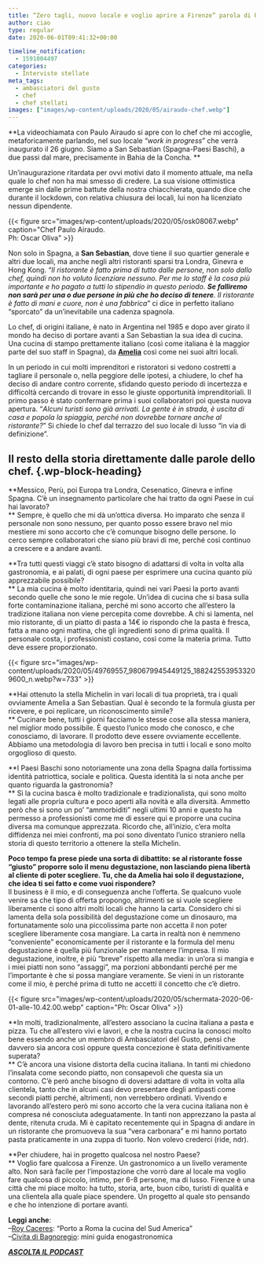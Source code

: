 ```yaml
---
title: “Zero tagli, nuovo locale e voglio aprire a Firenze” parola di Paulo Airaudo
author: ciao
type: regular
date: 2020-06-01T09:41:32+00:00

timeline_notification:
  - 1591004497
categories:
  - Interviste stellate
meta_tags:
  - ambasciatori del gusto
  - chef
  - chef stellati
images: ["images/wp-content/uploads/2020/05/airaudo-chef.webp"]
---
```

**La videochiamata con Paulo Airaudo si apre con lo chef che mi accoglie, metaforicamente parlando, nel suo locale &#8220;_work in progress_&#8221; che verrà inaugurato il 26 giugno. Siamo a San Sebastian (Spagna-Paesi Baschi), a due passi dal mare, precisamente in Bahia de la Concha. **

Un’inaugurazione ritardata per ovvi motivi dato il momento attuale, ma nella quale lo chef non ha mai smesso di credere. La sua visione ottimistica emerge sin dalle prime battute della nostra chiacchierata, quando dice che durante il lockdown, con relativa chiusura dei locali, lui non ha licenziato nessun dipendente. 


{{< figure src="images/wp-content/uploads/2020/05/osk08067.webp" caption="Chef Paulo Airaudo.<br />Ph: Oscar Oliva" >}}


Non solo in Spagna, a **San Sebastian**,&nbsp;dove tiene il suo quartier generale e altri due locali, ma anche negli altri ristoranti sparsi tra Londra, Ginevra e Hong Kong. “_Il ristorante è fatto prima di tutto dalle persone, non solo dallo chef, quindi non ho voluto licenziare nessuno. Per me lo staff è la cosa più importante e ho pagato a tutti lo stipendio in questo periodo. **Se falliremo non sarà per una o due persone in più che ho deciso di tenere**. Il ristorante è fatto di mani e cuore, non è una fabbrica_” ci dice in perfetto italiano “sporcato” da un’inevitabile una cadenza spagnola.&nbsp;

Lo chef, di origini italiane, è nato in Argentina nel 1985 e dopo aver girato il mondo ha deciso di portare avanti a San Sebastian la sua idea di cucina. Una cucina di stampo prettamente italiano (così come italiana è la maggior parte del suo staff in Spagna), da&nbsp;<a rel="noreferrer noopener" href="https://ameliarestaurant.com/" target="_blank"><strong>Amelia</strong></a>&nbsp;così come nei suoi altri locali.&nbsp;

In un periodo in cui molti imprenditori e ristoratori si vedono costretti a tagliare il personale o, nella peggiore delle ipotesi, a chiudere, lo chef ha deciso di andare contro corrente, sfidando questo periodo di incertezza e difficoltà cercando di trovare in esso le giuste opportunità imprenditoriali. Il primo passo è stato confermare prima i suoi collaboratori poi questa nuova apertura. “_Alcuni turisti sono già arrivati. La gente è in strada, è uscita di casa e popola la spiaggia, perché non dovrebbe tornare anche al ristorante?_” Si chiede lo chef dal terrazzo del suo locale di lusso “in via di definizione”.

## Il resto della storia direttamente dalle parole dello chef. {.wp-block-heading}

**Messico, Perù, poi Europa tra Londra, Cesenatico, Ginevra e infine Spagna. C’è un insegnamento particolare che hai tratto da ogni Paese in cui hai lavorato?  
** Sempre, è quello che mi dà un’ottica diversa. Ho imparato che senza il personale non sono nessuno, per quanto posso essere bravo nel mio mestiere mi sono accorto che c&#8217;è comunque bisogno delle persone. Io cerco sempre collaboratori che siano più bravi di me, perché così continuo a crescere e a andare avanti.

**Tra tutti questi viaggi c’è stato bisogno di adattarsi di volta in volta alla gastronomia, e ai palati, di ogni paese per esprimere una cucina quanto più apprezzabile possibile?  
** La mia cucina è molto identitaria, quindi nei vari Paesi la porto avanti secondo quelle che sono le mie regole. Un’idea di cucina che si basa sulla forte contaminazione italiana, perché mi sono accorto che all’estero la tradizione italiana non viene percepita come dovrebbe. A chi si lamenta, nel mio ristorante, di un piatto di pasta a 14€ io rispondo che la pasta è fresca, fatta a mano ogni mattina, che gli ingredienti sono di prima qualità. Il personale costa, i professionisti costano, così come la materia prima. Tutto deve essere proporzionato.


{{< figure src="images/wp-content/uploads/2020/05/49769557_980679945449125_1882425539533209600_n.webp?w=733" >}}


**Hai ottenuto la stella Michelin in vari locali di tua proprietà, tra i quali ovviamente Amelìa a San Sebastian. Qual è secondo te la formula giusta per ricevere, e poi replicare, un riconoscimento simile?  
** Cucinare bene, tutti i giorni facciamo le stesse cose alla stessa maniera, nel miglior modo possibile. È questo l’unico modo che conosco, e che conosciamo, di lavorare. Il prodotto deve essere ovviamente eccellente. Abbiamo una metodologia di lavoro ben precisa in tutti i locali e sono molto orgoglioso di questo.&nbsp;

**I Paesi Baschi sono notoriamente una zona della Spagna dalla fortissima identità patriottica, sociale e politica. Questa identità la si nota anche per quanto riguarda la gastronomia?  
** Sì la cucina basca è molto tradizionale e tradizionalista, qui sono molto legati alle propria cultura e poco aperti alla novità e alla diversità. Ammetto però che si sono un po&#8217; &#8220;ammorbiditi&#8221; negli ultimi 10 anni e questo ha permesso a professionisti come me di essere qui e proporre una cucina diversa ma comunque apprezzata. Ricordo che, all’inizio, c’era molta diffidenza nei miei confronti, ma poi sono diventato l’unico straniero nella storia di questo territorio a ottenere la stella Michelin. 

**Poco tempo fa prese piede una sorta di dibattito: se al ristorante fosse “giusto” proporre solo il menu degustazione, non lasciando piena libertà al cliente di poter scegliere. Tu, che da Amelia hai solo il degustazione, che idea ti sei fatto e come vuoi rispondere?**  
Il business è il mio, e di conseguenza anche l’offerta. Se qualcuno vuole venire sa che tipo di offerta propongo, altrimenti se si vuole scegliere liberamente ci sono altri molti locali che hanno la carta. Considero chi si lamenta della sola possibilità del degustazione come un dinosauro, ma fortunatamente solo una piccolissima parte non accetta il non poter scegliere liberamente cosa mangiare. La carta in realtà non è nemmeno “conveniente” economicamente per il ristorante e la formula del menu degustazione è quella più funzionale per mantenere l&#8217;impresa. Il mio degustazione, inoltre, è più “breve” rispetto alla media: in un’ora si mangia e i miei piatti non sono “assaggi”, ma porzioni abbondanti perché per me l’importante è che si possa mangiare veramente. Se vieni in un ristorante come il mio, è perché prima di tutto ne accetti il concetto che c’è dietro.


{{< figure src="images/wp-content/uploads/2020/05/schermata-2020-06-01-alle-10.42.00.webp" caption="Ph: Oscar Oliva" >}}


**In molti, tradizionalmente, all’estero associano la cucina italiana a pasta e pizza. Tu che all’estero vivi e lavori, e che la nostra cucina la conosci molto bene essendo anche un membro di&nbsp;Ambasciatori del Gusto, pensi che davvero sia ancora così oppure questa concezione è stata definitivamente superata?  
** C&#8217;è ancora una visione distorta della cucina italiana. In tanti mi chiedono l’insalata come secondo piatto, non consapevoli che questa sia un contorno. C’è però anche bisogno di doversi adattare di volta in volta alla clientela, tanto che in alcuni casi devo presentare degli antipasti come secondi piatti perché, altrimenti, non verrebbero ordinati. Vivendo e lavorando all’estero però mi sono accorto che la vera cucina italiana non è compresa né conosciuta adeguatamente. In tanti non apprezzano la pasta al dente, ritenuta cruda. Mi è capitato recentemente qui in Spagna di andare in un ristorante che promuoveva la sua “vera carbonara” e mi hanno portato pasta praticamente in una zuppa di tuorlo. Non volevo crederci (ride, ndr).

**Per chiudere, hai in progetto qualcosa nel nostro Paese?  
** Voglio fare qualcosa a Firenze. Un gastronomico a un livello veramente alto. Non sarà facile per l’impostazione che vorrò dare al locale ma voglio fare qualcosa di piccolo, intimo, per 6-8 persone, ma di lusso. Firenze è una città che mi piace molto: ha tutto, storia, arte, buon cibo, turisti di qualità e una clientela alla quale piace spendere. Un progetto al quale sto pensando e che ho intenzione di portare avanti.

**Leggi anche**:  
&#8211;<a href="https://aleepepe.com/2020/05/20/intervista-roy-caceres/" target="_blank" rel="noreferrer noopener">Roy Caceres</a>: &#8220;Porto a Roma la cucina del Sud America&#8221;  
&#8211;<a href="https://aleepepe.com/2020/05/25/dove-si-mangia-civita-bagnoregio/" target="_blank" rel="noreferrer noopener">Civita di Bagnoregio</a>: mini guida enogastronomica

<p class="has-text-align-center">
  <strong><em><a href="https://apple.co/352xcOm" target="_blank" rel="noreferrer noopener">ASCOLTA IL PODCAST</a></em></strong>
</p>